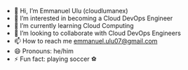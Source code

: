 - 👋 Hi, I’m Emmanuel Ulu (cloudlumanex)
- 👀 I’m interested in becoming a Cloud DevOps Engineer
- 🌱 I’m currently learning Cloud Computing
- 💞️ I’m looking to collaborate with Cloud DevOps Engineers
- 📫 How to reach me emmanuel.ulu07@gmail.com
- 😄 Pronouns: he/him
- ⚡ Fun fact: playing soccer ⚽

<!---
cloudlumanex/cloudlumanex is a ✨ special ✨ repository because its `README.md` (this file) appears on your GitHub profile.
You can click the Preview link to take a look at your changes.
--->

